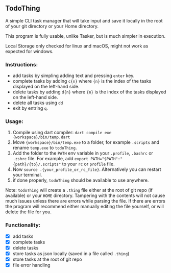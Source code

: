 ## TodoThing
A simple CLI task manager that will take input and save it locally in the root of your git directory or your Home directory.

This program is fully usable, unlike Tasker, but is much simpler in execution.

Local Storage only checked for linux and macOS, might not work as expected for windows.

### Instructions:
- add tasks by simpling adding text and pressing `enter` key.
- complete tasks by adding `c{n}` where `{n}` is the index of the tasks displayed on the left-hand side.
- delete tasks by adding `d{n}` where `{n}` is the index of the tasks displayed on the left-hand side.
- delete all tasks using `dd`
- exit by entring `q`.

### Usage:
1. Compile using dart compiler: `dart compile exe {workspace}/bin/temp.dart`
2. Move `{workspace}/bin/temp.exe` to a folder, for example `.scripts` and rename `temp.exe` to `todoThing`.
3. Add the folder to the `PATH` env variable in your `.profile`, `.bashrc` or `.zshrc` file. For example, add `export PATH="$PATH":"{path}/{to}/.scripts"` to your `rc` or `profile` file.
4. Now `source .{your_profile_or_rc_file}`. Alternatively you can restart your terminal.
5. if done properly, `todoThing` should be available to use anywhere.

Note: `todoThing` will create a `.thing` file either at the root of git repo (if available) or your `HOME` directory. Tampering with the contents will not cause much issues unless there are errors while parsing the file. If there are errors the program will recommend either manually editing the file yourself, or will delete the file for you.

### Functionality:
- [x] add tasks
- [x] complete tasks
- [x] delete tasks
- [x] store tasks as json locally (saved in a file called `.thing`)
- [x] store tasks at the root of git repo
- [x] file error handling